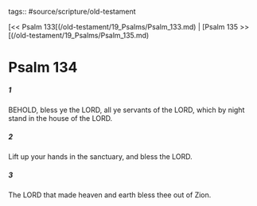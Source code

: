tags:: #source/scripture/old-testament

[<< Psalm 133[(/old-testament/19_Psalms/Psalm_133.md) | [Psalm 135 >>[(/old-testament/19_Psalms/Psalm_135.md)

# Psalm 134

##### 1

BEHOLD, bless ye the LORD, all ye servants of the LORD, which by night stand in the house of the LORD.

##### 2

Lift up your hands in the sanctuary, and bless the LORD.

##### 3

The LORD that made heaven and earth bless thee out of Zion.
